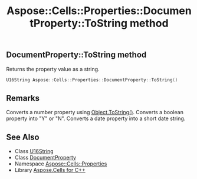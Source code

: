 ﻿---
title: Aspose::Cells::Properties::DocumentProperty::ToString method
linktitle: ToString
second_title: Aspose.Cells for C++ API Reference
description: 'Aspose::Cells::Properties::DocumentProperty::ToString method. Returns the property value as a string in C++.'
type: docs
weight: 1300
url: /cpp/aspose.cells.properties/documentproperty/tostring/
---
## DocumentProperty::ToString method


Returns the property value as a string.

```cpp
U16String Aspose::Cells::Properties::DocumentProperty::ToString()
```

## Remarks


Converts a number property using [Object.ToString()](../../../aspose.cells/object/tostring/). Converts a boolean property into "Y" or "N". Converts a date property into a short date string.
## See Also

* Class [U16String](../../../aspose.cells/u16string/)
* Class [DocumentProperty](../)
* Namespace [Aspose::Cells::Properties](../../)
* Library [Aspose.Cells for C++](../../../)
